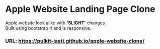 # Apple Website Landing Page Clone

Apple website look alike with **'SLIGHT'** changes.   
Built using bootstrap 4 and is responsive.   

### URL: https://pulkit-jasti.github.io/apple-website-clone/
